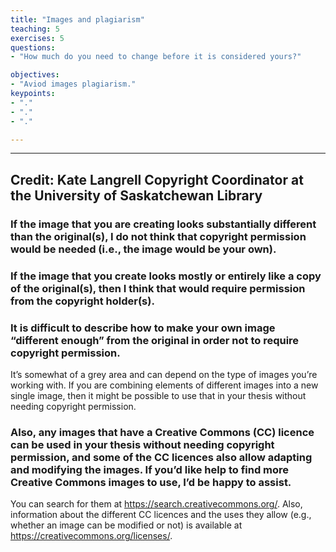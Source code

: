 ```yaml
---
title: "Images and plagiarism"
teaching: 5
exercises: 5
questions:
- "How much do you need to change before it is considered yours?"

objectives:
- "Aviod images plagiarism."
keypoints:
- "."
- "."
- "."

---
```


---

## Credit:  Kate Langrell Copyright Coordinator at the University of Saskatchewan Library

### If the image that you are creating looks substantially different than the original(s), I do not think that copyright permission would be needed (i.e., the image would be your own). 

### If the image that you create looks mostly or entirely like a copy of the original(s), then I think that would require permission from the copyright holder(s).

### It is difficult to describe how to make your own image “different enough” from the original in order not to require copyright permission. 
It’s somewhat of a grey area and can depend on the type of images you’re working with. If you are combining elements of different images into a new single image, then it might be possible to use that in your thesis without needing copyright permission. 

### Also, any images that have a Creative Commons (CC) licence can be used in your thesis without needing copyright permission, and some of the CC licences also allow adapting and modifying the images. If you’d like help to find more Creative Commons images to use, I’d be happy to assist.
You can search for them at https://search.creativecommons.org/. Also, information about the different CC licences and the uses they allow (e.g., whether an image can be modified or not) is available at https://creativecommons.org/licenses/.
